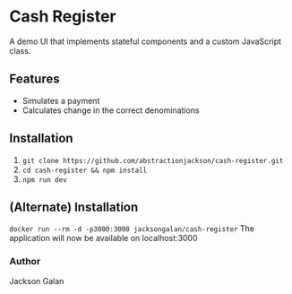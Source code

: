 # Cash Register

A demo UI that implements stateful components and a custom JavaScript class.

## Features

- Simulates a payment
- Calculates change in the correct denominations

## Installation

1. `git clone https://github.com/abstractionjackson/cash-register.git`
2. `cd cash-register && npm install`
3. `npm run dev`

## (Alternate) Installation

`docker run --rm -d -p3000:3000 jacksongalan/cash-register`
The application will now be available on localhost:3000

### Author

Jackson Galan
